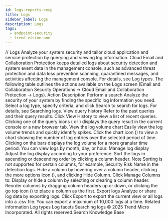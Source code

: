 ```yaml
---
id: logs-reports-cecp
title: Logs
sidebar_label: Logs
description: Logs
tags:
  - endpoint-security
  - trend-vision-one
---
```


/*<![CDATA[*/ $('#title').html($('meta[name=map-description]').attr('content')); /*]]>*/ Logs Analyze your system security and tailor cloud application and service protection by querying and viewing log information. Cloud Email and Collaboration Protection keeps detailed logs about security detection and system event data in the management console, such as advanced threat protection and data loss prevention scanning, quarantined messages, and activities affecting the management console. For details, see Log types. The following table outlines the actions available on the Logs screen (Email and Collaboration Security Operations → Cloud Email and Collaboration Protection → Logs). Action Description Perform a search Analyze the security of your system by finding the specific log information you need. Select a log type, specify criteria, and click Search to search for logs. For details, see Searching logs. View query history Refer to the past queries and their query results. Click View History to view a list of recent queries. Clicking one of the query icons ( or ) displays the query result in the current console or a new browser tab. View the log volume chart Easily view the log volume trends and quickly identify spikes. Click the chart icon () to view a chart showing the number of log entries over the selected period of time. Clicking on the bars displays the log volume for a more granular time period. You can view logs by month, day, or hour. Manage log display Adjust the log display according to your preference. Sort the logs in ascending or descending order by clicking a column header. Note Sorting is not supported for certain columns, for example, Security Risk Name in the detection logs. Hide a column by hovering over a column header, clicking the more options icon (), and clicking Hide Column. Click Manage Columns to: Display or hide a column by selecting or clearing a column header. Reorder columns by dragging column headers up or down, or clicking the go top icon () to place a column as the first. Export logs Analyze or share log data by exporting logs. Click Export to export the current view or all logs into a .csv file. You can export a maximum of 10,000 logs at a time. Related information Log types Log facets Searching logs © 2025 Trend Micro Incorporated. All rights reserved.Search Knowledge Base